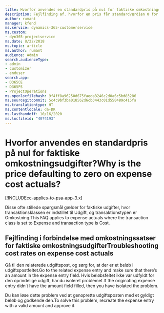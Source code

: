```yaml
---
title: Hvorfor anvendes en standardpris på nul for faktiske omkostningsudgifter?
description: Fejlfinding af, hvorfor en pris får standardværdien 0 for faktiske omkostningsudgifter.
author: rumant
manager: kfend
ms.service: dynamics-365-customerservice
ms.custom:
- dyn365-projectservice
ms.date: 8/22/2018
ms.topic: article
ms.author: rumant
audience: Admin
search.audienceType:
- admin
- customizer
- enduser
search.app:
- D365CE
- D365PS
- ProjectOperations
ms.openlocfilehash: 9f4ff8a96250d675faeda3246c2d0a6c5bd83286
ms.sourcegitcommit: 5c4c9bf3ba018562d6cb3443c01d550489c415fa
ms.translationtype: HT
ms.contentlocale: da-DK
ms.lasthandoff: 10/16/2020
ms.locfileid: "4074193"
---
```

# <a name="why-is-the-price-defaulting-to-zero-on-expense-cost-actuals"></a><span data-ttu-id="d1008-103">Hvorfor anvendes en standardpris på nul for faktiske omkostningsudgifter?</span><span class="sxs-lookup"><span data-stu-id="d1008-103">Why is the price defaulting to zero on expense cost actuals?</span></span>

[!INCLUDE[cc-applies-to-psa-app-3.x](../includes/cc-applies-to-psa-app-3x.md)]

<span data-ttu-id="d1008-104">Disse ofte stillede spørgsmål gælder for faktiske udgifter, hvor transaktionsklassen er indstillet til Udgift, og transaktionstypen er Omkostning.</span><span class="sxs-lookup"><span data-stu-id="d1008-104">This FAQ applies to expense actuals where the transaction class is set to Expense and transaction type is Cost.</span></span>

## <a name="troubleshooting-cost-rates-on-expense-cost-actuals"></a><span data-ttu-id="d1008-105">Fejlfinding i forbindelse med omkostningssatser for faktiske omkostningsudgifter</span><span class="sxs-lookup"><span data-stu-id="d1008-105">Troubleshooting cost rates on expense cost actuals</span></span>

<span data-ttu-id="d1008-106">Gå til den relaterede udgiftspost, og sørg for, at der er et beløb i udgiftspostfeltet.</span><span class="sxs-lookup"><span data-stu-id="d1008-106">Go to the related expense entry and make sure that there’s an amount in the expense entry field.</span></span> <span data-ttu-id="d1008-107">Hvis beløbsfeltet ikke var udfyldt for den oprindelige udgift, har du isoleret problemet.</span><span class="sxs-lookup"><span data-stu-id="d1008-107">If the originating expense entry didn’t have the amount field filled, then you have isolated the problem.</span></span>
 
<span data-ttu-id="d1008-108">Du kan løse dette problem ved at genoprette udgiftsposten med et gyldigt beløb og godkende den.</span><span class="sxs-lookup"><span data-stu-id="d1008-108">To solve this problem, recreate the expense entry with a valid amount and approve it.</span></span>
